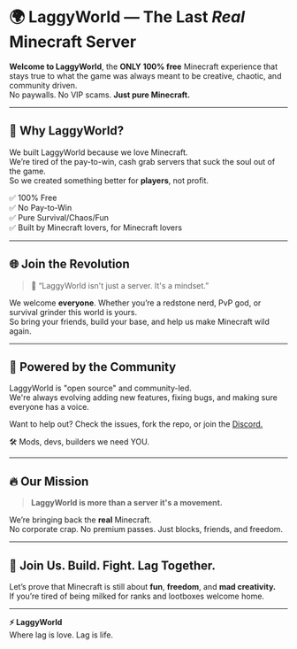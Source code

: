 # 🌍 LaggyWorld — The Last *Real* Minecraft Server

**Welcome to LaggyWorld**, the **ONLY 100% free** Minecraft experience that stays true to what the game was always meant to be creative, chaotic, and community driven.  
No paywalls. No VIP scams. **Just pure Minecraft.**

---

## 🚀 Why LaggyWorld?

We built LaggyWorld because we love Minecraft.  
We’re tired of the pay-to-win, cash grab servers that suck the soul out of the game.  
So we created something better for **players**, not profit.

✅ 100% Free  
✅ No Pay-to-Win  
✅ Pure Survival/Chaos/Fun  
✅ Built by Minecraft lovers, for Minecraft lovers

---

## 🌐 Join the Revolution

> 🧠 “LaggyWorld isn't just a server. It's a mindset.”

We welcome **everyone**. Whether you’re a redstone nerd, PvP god, or survival grinder this world is yours.  
So bring your friends, build your base, and help us make Minecraft wild again.

---

## 💾 Powered by the Community

LaggyWorld is "open source" and community-led.  
We're always evolving  adding new features, fixing bugs, and making sure everyone has a voice.

Want to help out? Check the issues, fork the repo, or join the [Discord.](https://discord.gg/2f5PEQA8SV)

🛠️ Mods, devs, builders we need YOU.

---

## 🔥 Our Mission

> **LaggyWorld is more than a server it's a movement.**

We’re bringing back the **real** Minecraft.  
No corporate crap. No premium passes. Just blocks, friends, and freedom.

---

## 👑 Join Us. Build. Fight. Lag Together.

Let’s prove that Minecraft is still about **fun**, **freedom**, and **mad creativity.**  
If you’re tired of being milked for ranks and lootboxes welcome home.

---

**⚡ LaggyWorld**  
Where lag is love. Lag is life.  
